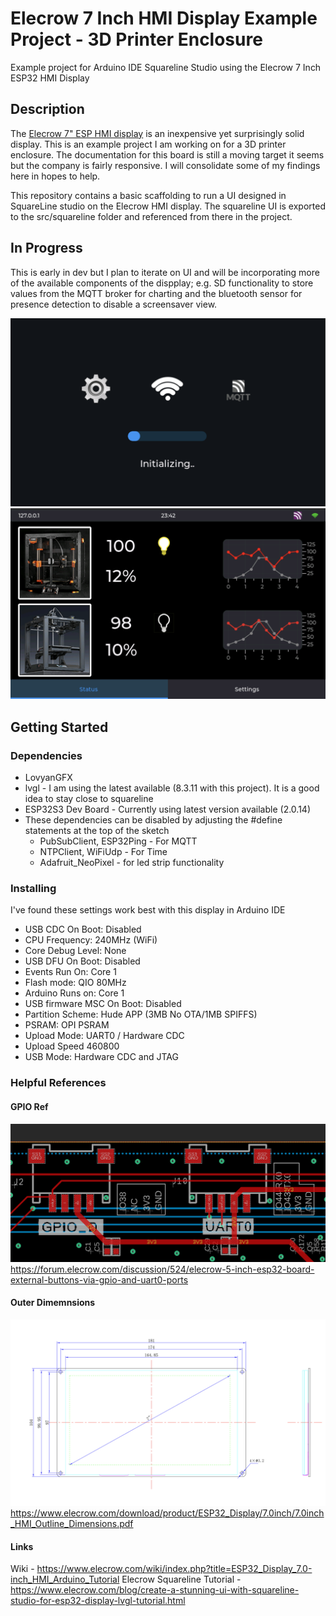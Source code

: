 # Elecrow 7 Inch HMI Display Example Project - 3D Printer Enclosure

Example project for Arduino IDE Squareline Studio using the Elecrow 7 Inch ESP32 HMI Display

## Description

The [Elecrow 7" ESP HMI display](https://www.elecrow.com/esp32-display-7-inch-hmi-display-rgb-tft-lcd-touch-screen-support-lvgl.html) is an inexpensive yet surprisingly solid display. This is an example project I am working on for a 3D printer enclosure. The documentation for this board is still a moving target it seems but the company is fairly responsive. I will consolidate some of my findings here in hopes to help.

This repository contains a basic scaffolding to run a UI designed in SquareLine studio on the Elecrow HMI display. The squareline UI is exported to the src/squareline folder and referenced from there in the project. 

## In Progress

This is early in dev but I plan to iterate on UI and will be incorporating more of the available components of the dispplay; e.g. SD functionality to store values from the MQTT broker for charting and the bluetooth sensor for presence detection to disable a screensaver view.

![loading screen](https://raw.githubusercontent.com/drewgreenwell/EnclosureScreen/main/docs/LoadingScreen.png)
![main screen](https://raw.githubusercontent.com/drewgreenwell/EnclosureScreen/main/docs/MainScreen.png)

## Getting Started

### Dependencies

* LovyanGFX
* lvgl - I am using the latest available (8.3.11 with this project). It is a good idea to stay close to squareline
* ESP32S3 Dev Board - Currently using latest version available (2.0.14)
* These dependencies can be disabled by adjusting the #define statements at the top of the sketch
    * PubSubClient, ESP32Ping - For MQTT
    * NTPClient, WiFiUdp - For Time
    * Adafruit_NeoPixel - for led strip functionality

### Installing

I've found these settings work best with this display in Arduino IDE

* USB CDC On Boot: Disabled
* CPU Frequency: 240MHz (WiFi)
* Core Debug Level: None
* USB DFU On Boot: Disabled
* Events Run On: Core 1
* Flash mode: QIO 80MHz
* Arduino Runs on: Core 1
* USB firmware MSC On Boot: Disabled
* Partition Scheme: Hude APP (3MB No OTA/1MB SPIFFS)
* PSRAM: OPI PSRAM
* Upload Mode: UART0 / Hardware CDC
* Upload Speed 460800
* USB Mode: Hardware CDC and JTAG


### Helpful References

#### GPIO Ref
![GPIO-D](https://raw.githubusercontent.com/drewgreenwell/EnclosureScreen/main/docs/gpio.png)
https://forum.elecrow.com/discussion/524/elecrow-5-inch-esp32-board-external-buttons-via-gpio-and-uart0-ports

#### Outer Dimemnsions
![CAD](https://raw.githubusercontent.com/drewgreenwell/EnclosureScreen/main/docs/7inch-hmi-dimensions.png)
https://www.elecrow.com/download/product/ESP32_Display/7.0inch/7.0inch_HMI_Outline_Dimensions.pdf

#### Links
Wiki - https://www.elecrow.com/wiki/index.php?title=ESP32_Display_7.0-inch_HMI_Arduino_Tutorial
Elecrow Squareline Tutorial - https://www.elecrow.com/blog/create-a-stunning-ui-with-squareline-studio-for-esp32-display-lvgl-tutorial.html

